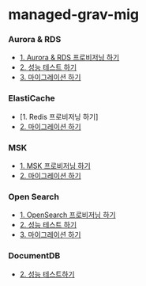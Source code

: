 # managed-grav-mig

### Aurora & RDS ###

* [1. Aurora & RDS 프로비저닝 하기](https://github.com/gnosia93/managed-grv-mig/blob/main/tutorial/1.rds-provision.md)
* [2. 성능 테스트 하기](https://github.com/gnosia93/database-on-grv/blob/main/tutorial/2.rds-perf.md)
* [3. 마이그레이션 하기](https://github.com/gnosia93/database-on-grv/blob/main/tutorial/3.rds-mig.md)



### ElastiCache ###
* [1. Redis 프로비저닝 하기]
* [2. 마이그레이션 하기](https://github.com/gnosia93/database-on-grv/blob/main/tutorial/1.redis-mig.md)


### MSK  ###

* [1. MSK 프로비저닝 하기](https://github.com/gnosia93/database-on-grv/blob/main/tutorial/1.msk-provision.md)
* [2. 마이그레이션 하기](https://github.com/gnosia93/database-on-grv/blob/main/tutorial/2.msk-mig.md)


### Open Search ###

* [1. OpenSearch 프로비저닝 하기](https://github.com/gnosia93/managed-grv-mig/blob/main/tutorial/1.opensearch-provision.md)
* [2. 성능 테스트 하기](https://github.com/gnosia93/database-on-grv/blob/main/tutorial/2.opensearch-perf.md)
* [3. 마이그레이션 하기](https://github.com/gnosia93/database-on-grv/blob/main/tutorial/3.opensearch-mig.md)

### DocumentDB ###

* [2. 성능 테스트하기]()
